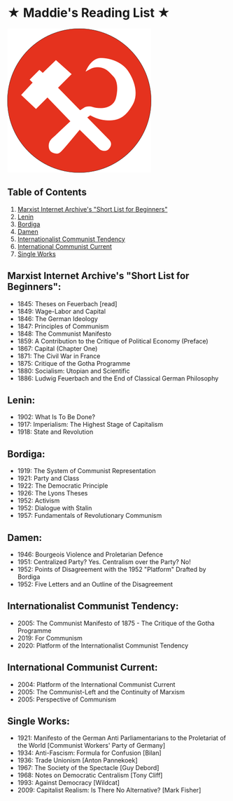 # ★ Maddie's Reading List ★
<img src="left-communist.png" alt="A Logo of the Pacific Northwest Communists" class="center">

## Table of Contents

1. [Marxist Internet Archive's "Short List for Beginners"](#marxist-internet-archive-s--short-list-for-beginners--)
2. [Lenin](#lenin-)
3. [Bordiga](#bordiga-)
4. [Damen](#damen-)
5. [Internationalist Communist Tendency](#internationalist-communist-tendency-)
6. [International Communist Current](#international-communist-current-)
7. [Single Works](#single-works-)

## Marxist Internet Archive's "Short List for Beginners":

* 1845: Theses on Feuerbach [read]
* 1849: Wage-Labor and Capital
* 1846: The German Ideology
* 1847: Principles of Communism
* 1848: The Communist Manifesto
* 1859: A Contribution to the Critique of Political Economy (Preface)
* 1867: Capital (Chapter One)
* 1871: The Civil War in France
* 1875: Critique of the Gotha Programme
* 1880: Socialism: Utopian and Scientific
* 1886: Ludwig Feuerbach and the End of Classical German Philosophy

## Lenin:

* 1902: What Is To Be Done?
* 1917: Imperialism: The Highest Stage of Capitalism
* 1918: State and Revolution

## Bordiga:

* 1919: The System of Communist Representation
* 1921: Party and Class
* 1922: The Democratic Principle
* 1926: The Lyons Theses
* 1952: Activism
* 1952: Dialogue with Stalin
* 1957: Fundamentals of Revolutionary Communism

## Damen:

* 1946: Bourgeois Violence and Proletarian Defence
* 1951: Centralized Party? Yes. Centralism over the Party? No!
* 1952: Points of Disagreement with the 1952 "Platform" Drafted by Bordiga
* 1952: Five Letters and an Outline of the Disagreement

## Internationalist Communist Tendency:

* 2005: The Communist Manifesto of 1875 - The Critique of the Gotha Programme
* 2019: For Communism
* 2020: Platform of the Internationalist Communist Tendency

## International Communist Current:

* 2004: Platform of the International Communist Current
* 2005: The Communist-Left and the Continuity of Marxism
* 2005: Perspective of Communism

## Single Works:

* 1921: Manifesto of the German Anti Parliamentarians to the Proletariat of the World [Communist Workers' Party of Germany]
* 1934: Anti-Fascism: Formula for Confusion [Bilan]
* 1936: Trade Unionism [Anton Pannekoek]
* 1967: The Society of the Spectacle [Guy Debord]
* 1968: Notes on Democratic Centralism [Tony Cliff]
* 1993: Against Democracy [Wildcat]
* 2009: Capitalist Realism: Is There No Alternative? [Mark Fisher]
